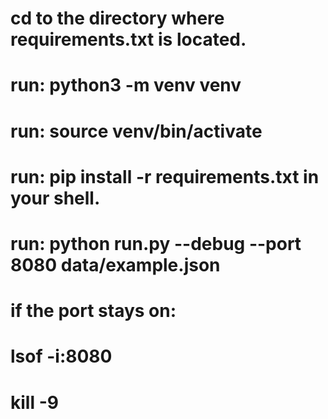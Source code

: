 

# cd to the directory where requirements.txt is located.
# run: python3 -m venv venv
# run: source venv/bin/activate
# run: pip install -r requirements.txt in your shell.
# run: python run.py --debug --port 8080 data/example.json


# if the port stays on:
# lsof -i:8080
# kill -9 <PID>